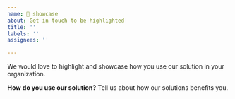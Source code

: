 ```yaml
---
name: 🔦 showcase
about: Get in touch to be highlighted
title: ''
labels: ''
assignees: ''

---
```

We would love to highlight and showcase how you use our solution in your organization. 

**How do you use our solution?**
Tell us about how our solutions benefits you.
